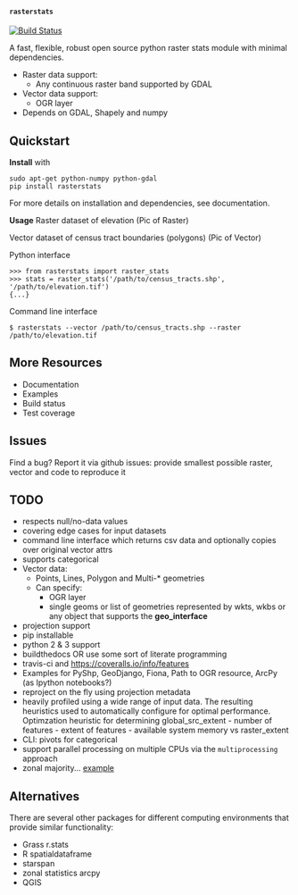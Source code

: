 #### `rasterstats`

[![Build Status](https://api.travis-ci.org/perrygeo/python-raster-stats.png)](https://api.travis-ci.org/perrygeo/python-raster-stats)



A fast, flexible, robust open source python raster stats module with minimal dependencies.

* Raster data support: 
  * Any continuous raster band supported by GDAL
* Vector data support:
  * OGR layer
* Depends on GDAL, Shapely and numpy

## Quickstart

**Install** with
```
sudo apt-get python-numpy python-gdal
pip install rasterstats
```
For more details on installation and dependencies, see documentation.

**Usage**
Raster dataset of elevation
(Pic of Raster)

Vector dataset of census tract boundaries (polygons)
(Pic of Vector)

Python interface
```
>>> from rasterstats import raster_stats
>>> stats = raster_stats('/path/to/census_tracts.shp', '/path/to/elevation.tif')
{...}
```

Command line interface
```
$ rasterstats --vector /path/to/census_tracts.shp --raster /path/to/elevation.tif
```


## More Resources
* Documentation
* Examples
* Build status
* Test coverage

## Issues
Find a bug? Report it via github issues: provide smallest possible raster, vector and code to reproduce it

## TODO 
* respects null/no-data values
* covering edge cases for input datasets
* command line interface which returns csv data and optionally copies over original vector attrs
* supports categorical
* Vector data:
  * Points, Lines, Polygon and Multi-* geometries
  * Can specify:
    * OGR layer
    * single geoms or list of geometries represented by wkts, wkbs or any object that supports the __geo_interface__
* projection support
* pip installable
* python 2 & 3 support
* buildthedocs OR use some sort of literate programming
* travis-ci and https://coveralls.io/info/features
* Examples for PyShp, GeoDjango, Fiona, Path to OGR resource, ArcPy (as Ipython notebooks?)
* reproject on the fly using projection metadata
* heavily profiled using a wide range of input data. The resulting heuristics used to automatically configure for optimal performance. Optimzation heuristic for determining global_src_extent - number of features - extent of features - available system memory vs raster_extent
* CLI: pivots for categorical
* support parallel processing on multiple CPUs via the `multiprocessing` approach
* zonal majority... [example](http://stackoverflow.com/questions/6252280/find-the-most-frequent-number-in-a-numpy-vector)

## Alternatives
There are several other packages for different computing environments that provide similar functionality:

* Grass r.stats 
* R spatialdataframe
* starspan
* zonal statistics arcpy
* QGIS
